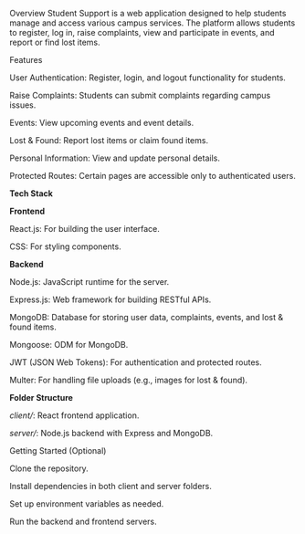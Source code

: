 Overview
Student Support is a web application designed to help students manage and access various campus services. The platform allows students to register, log in, raise complaints, view and participate in events, and report or find lost items.

Features

  User Authentication: Register, login, and logout functionality for students.
  
  Raise Complaints: Students can submit complaints regarding campus issues.
  
  Events: View upcoming events and event details.
  
  Lost & Found: Report lost items or claim found items.
  
  Personal Information: View and update personal details.
  
  Protected Routes: Certain pages are accessible only to authenticated users.
  
**Tech Stack**

**Frontend**

React.js: For building the user interface.

CSS: For styling components.

**Backend**

Node.js: JavaScript runtime for the server.

Express.js: Web framework for building RESTful APIs.

MongoDB: Database for storing user data, complaints, events, and lost & found items.

Mongoose: ODM for MongoDB.

JWT (JSON Web Tokens): For authentication and protected routes.

Multer: For handling file uploads (e.g., images for lost & found).

**Folder Structure**

_client/_: React frontend application.

_server/_: Node.js backend with Express and MongoDB.

Getting Started (Optional)

Clone the repository.

Install dependencies in both client and server folders.

Set up environment variables as needed.

Run the backend and frontend servers.

